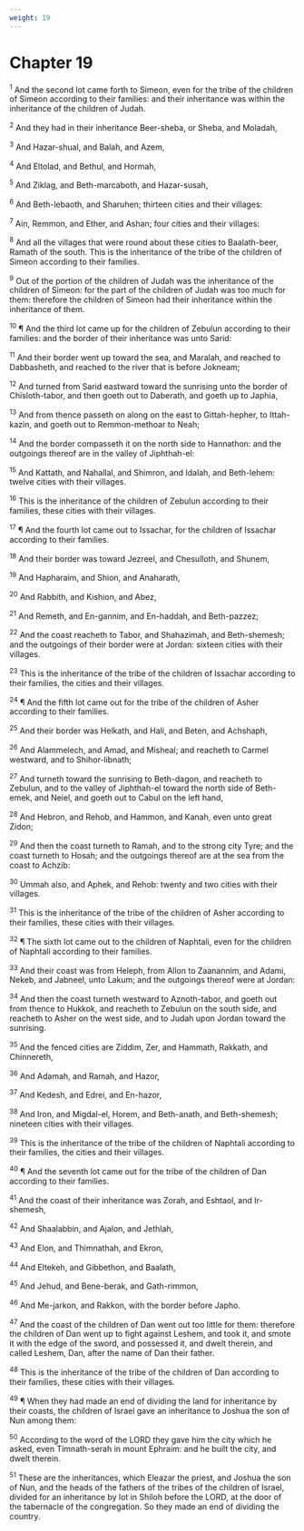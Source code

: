 ```yaml
---
weight: 19
---
```


# Chapter 19

<sup>1</sup> And the second lot came forth to Simeon, even for the tribe of the children of Simeon according to their families: and their inheritance was within the inheritance of the children of Judah. 

<sup>2</sup> And they had in their inheritance Beer-sheba, or Sheba, and Moladah, 

<sup>3</sup> And Hazar-shual, and Balah, and Azem, 

<sup>4</sup> And Eltolad, and Bethul, and Hormah, 

<sup>5</sup> And Ziklag, and Beth-marcaboth, and Hazar-susah, 

<sup>6</sup> And Beth-lebaoth, and Sharuhen; thirteen cities and their villages: 

<sup>7</sup> Ain, Remmon, and Ether, and Ashan; four cities and their villages: 

<sup>8</sup> And all the villages that were round about these cities to Baalath-beer, Ramath of the south. This is the inheritance of the tribe of the children of Simeon according to their families. 

<sup>9</sup> Out of the portion of the children of Judah was the inheritance of the children of Simeon: for the part of the children of Judah was too much for them: therefore the children of Simeon had their inheritance within the inheritance of them. 

<sup>10</sup> ¶ And the third lot came up for the children of Zebulun according to their families: and the border of their inheritance was unto Sarid: 

<sup>11</sup> And their border went up toward the sea, and Maralah, and reached to Dabbasheth, and reached to the river that is before Jokneam; 

<sup>12</sup> And turned from Sarid eastward toward the sunrising unto the border of Chisloth-tabor, and then goeth out to Daberath, and goeth up to Japhia, 

<sup>13</sup> And from thence passeth on along on the east to Gittah-hepher, to Ittah-kazin, and goeth out to Remmon-methoar to Neah; 

<sup>14</sup> And the border compasseth it on the north side to Hannathon: and the outgoings thereof are in the valley of Jiphthah-el: 

<sup>15</sup> And Kattath, and Nahallal, and Shimron, and Idalah, and Beth-lehem: twelve cities with their villages. 

<sup>16</sup> This is the inheritance of the children of Zebulun according to their families, these cities with their villages. 

<sup>17</sup> ¶ And the fourth lot came out to Issachar, for the children of Issachar according to their families. 

<sup>18</sup> And their border was toward Jezreel, and Chesulloth, and Shunem, 

<sup>19</sup> And Hapharaim, and Shion, and Anaharath, 

<sup>20</sup> And Rabbith, and Kishion, and Abez, 

<sup>21</sup> And Remeth, and En-gannim, and En-haddah, and Beth-pazzez; 

<sup>22</sup> And the coast reacheth to Tabor, and Shahazimah, and Beth-shemesh; and the outgoings of their border were at Jordan: sixteen cities with their villages. 

<sup>23</sup> This is the inheritance of the tribe of the children of Issachar according to their families, the cities and their villages. 

<sup>24</sup> ¶ And the fifth lot came out for the tribe of the children of Asher according to their families. 

<sup>25</sup> And their border was Helkath, and Hali, and Beten, and Achshaph, 

<sup>26</sup> And Alammelech, and Amad, and Misheal; and reacheth to Carmel westward, and to Shihor-libnath; 

<sup>27</sup> And turneth toward the sunrising to Beth-dagon, and reacheth to Zebulun, and to the valley of Jiphthah-el toward the north side of Beth-emek, and Neiel, and goeth out to Cabul on the left hand, 

<sup>28</sup> And Hebron, and Rehob, and Hammon, and Kanah, even unto great Zidon; 

<sup>29</sup> And then the coast turneth to Ramah, and to the strong city Tyre; and the coast turneth to Hosah; and the outgoings thereof are at the sea from the coast to Achzib: 

<sup>30</sup> Ummah also, and Aphek, and Rehob: twenty and two cities with their villages. 

<sup>31</sup> This is the inheritance of the tribe of the children of Asher according to their families, these cities with their villages. 

<sup>32</sup> ¶ The sixth lot came out to the children of Naphtali, even for the children of Naphtali according to their families. 

<sup>33</sup> And their coast was from Heleph, from Allon to Zaanannim, and Adami, Nekeb, and Jabneel, unto Lakum; and the outgoings thereof were at Jordan: 

<sup>34</sup> And then the coast turneth westward to Aznoth-tabor, and goeth out from thence to Hukkok, and reacheth to Zebulun on the south side, and reacheth to Asher on the west side, and to Judah upon Jordan toward the sunrising. 

<sup>35</sup> And the fenced cities are Ziddim, Zer, and Hammath, Rakkath, and Chinnereth, 

<sup>36</sup> And Adamah, and Ramah, and Hazor, 

<sup>37</sup> And Kedesh, and Edrei, and En-hazor, 

<sup>38</sup> And Iron, and Migdal-el, Horem, and Beth-anath, and Beth-shemesh; nineteen cities with their villages. 

<sup>39</sup> This is the inheritance of the tribe of the children of Naphtali according to their families, the cities and their villages. 

<sup>40</sup> ¶ And the seventh lot came out for the tribe of the children of Dan according to their families. 

<sup>41</sup> And the coast of their inheritance was Zorah, and Eshtaol, and Ir-shemesh, 

<sup>42</sup> And Shaalabbin, and Ajalon, and Jethlah, 

<sup>43</sup> And Elon, and Thimnathah, and Ekron, 

<sup>44</sup> And Eltekeh, and Gibbethon, and Baalath, 

<sup>45</sup> And Jehud, and Bene-berak, and Gath-rimmon, 

<sup>46</sup> And Me-jarkon, and Rakkon, with the border before Japho. 

<sup>47</sup> And the coast of the children of Dan went out too little for them: therefore the children of Dan went up to fight against Leshem, and took it, and smote it with the edge of the sword, and possessed it, and dwelt therein, and called Leshem, Dan, after the name of Dan their father. 

<sup>48</sup> This is the inheritance of the tribe of the children of Dan according to their families, these cities with their villages. 

<sup>49</sup> ¶ When they had made an end of dividing the land for inheritance by their coasts, the children of Israel gave an inheritance to Joshua the son of Nun among them: 

<sup>50</sup> According to the word of the LORD they gave him the city which he asked, even Timnath-serah in mount Ephraim: and he built the city, and dwelt therein. 

<sup>51</sup> These are the inheritances, which Eleazar the priest, and Joshua the son of Nun, and the heads of the fathers of the tribes of the children of Israel, divided for an inheritance by lot in Shiloh before the LORD, at the door of the tabernacle of the congregation. So they made an end of dividing the country. 


